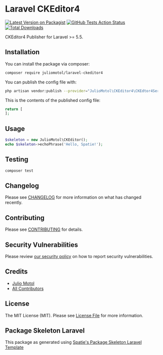 # Laravel CKEditor4

[![Latest Version on Packagist](https://img.shields.io/packagist/v/juliomotol/laravel-ckeditor4.svg?style=flat-square)](https://packagist.org/packages/juliomotol/laravel-ckeditor4)
[![GitHub Tests Action Status](https://img.shields.io/github/workflow/status/juliomotol/laravel-ckeditor4/run-tests?label=tests)](https://github.com/juliomotol/laravel-ckeditor4/actions?query=workflow%3Arun-tests+branch%3Amaster)
[![Total Downloads](https://img.shields.io/packagist/dt/juliomotol/laravel-ckeditor4.svg?style=flat-square)](https://packagist.org/packages/juliomotol/laravel-ckeditor4)

CKEditor4 Publisher for Laravel >= 5.5.

## Installation

You can install the package via composer:

```bash
composer require juliomotol/laravel-ckeditor4
```

You can publish the config file with:
```bash
php artisan vendor:publish --provider="JulioMotol\CKEditor4\CKEdtor4ServiceProvider" --tag="config"
```

This is the contents of the published config file:

```php
return [
];
```

## Usage

``` php
$skeleton = new JulioMotol\CKEditor();
echo $skeleton->echoPhrase('Hello, Spatie!');
```

## Testing

``` bash
composer test
```

## Changelog

Please see [CHANGELOG](CHANGELOG.md) for more information on what has changed recently.

## Contributing

Please see [CONTRIBUTING](.github/CONTRIBUTING.md) for details.

## Security Vulnerabilities

Please review [our security policy](../../security/policy) on how to report security vulnerabilities.

## Credits

- [Julio Motol](https://github.com/juliomotol)
- [All Contributors](../../contributors)

## License

The MIT License (MIT). Please see [License File](LICENSE.md) for more information.

## Package Skeleton Laravel

This package as generated using [Spatie's Package Skeleton Laravel Template](https://github.com/spatie/package-skeleton-laravel)
